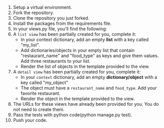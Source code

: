 1. Setup a virtual environment.
2. Fork the repository.
3. Clone the repository you just forked.
4. Install the packages from the requirements file.
5. In your views.py file, you'll find the following:
6. A `list view` has been partially created for you, complete it:
    * In your context dictionary, add an empty **list** with a key called "my_list".
    * Add dictionaries/objects in your empty list that contain "restaurant_name" and "food_type" as keys and give them values. Add three restaurants to your list.
    * Render the list of objects in the template provided to the view.
7. A `detail view` has been partially created for you, complete it:
    * In your `context` dictionary, add an empty **dictionary/object** with a key called "my_object"
    * The object must have a `restaurant_name` and `food_type`. Add your favorite restaurant.
    * Render the object in the template provided to the view.
8. The URLs for these views have already been provided for you. You do not need to create them.
9. Pass the tests with python code(python manage.py test).
10. Push your code.
